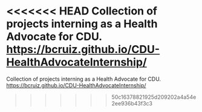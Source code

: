 <<<<<<< HEAD
Collection of projects interning as a Health Advocate for CDU. https://bcruiz.github.io/CDU-HealthAdvocateInternship/
=======
Collection of projects interning as a Health Advocate for CDU. https://bcruiz.github.io/CDU-HealthAdvocateInternship/
>>>>>>> 50c16378821925d209202a4a54e2ee936b43f3c3
